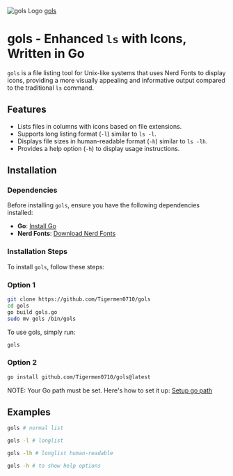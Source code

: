 ![gols Logo](https://github.com/Tigermen0710/gols/assets/139358448/0fb308e6-df80-4cb5-840b-1221ff0b4478)
[gols](gols.png)

# gols - Enhanced `ls` with Icons, Written in Go

`gols` is a file listing tool for Unix-like systems that uses Nerd Fonts 
to display icons, providing a more visually appealing and informative output 
compared to the traditional `ls` command.

## Features

- Lists files in columns with icons based on file extensions.
- Supports long listing format (`-l`) similar to `ls -l`.
- Displays file sizes in human-readable format (`-h`) similar to `ls -lh`.
- Provides a help option (`-h`) to display usage instructions.


## Installation

### Dependencies

Before installing `gols`, ensure you have the following dependencies installed:

- **Go**: [Install Go](https://go.dev/doc/install)
- **Nerd Fonts**: [Download Nerd Fonts](https://www.nerdfonts.com/font-downloads)

### Installation Steps

To install `gols`, follow these steps:

### Option 1
```bash
git clone https://github.com/Tigermen0710/gols
cd gols
go build gols.go
sudo mv gols /bin/gols
```
To use gols, simply run:
```bash
gols
```
### Option 2
```bash
go install github.com/Tigermen0710/gols@latest
```
NOTE: Your Go path must be set. Here's how to set it up: [Setup go path](https://go.dev/wiki/SettingGOPATH)

## Examples

```bash 
gols # normal list
```
```bash 
gols -l # longlist 
```
```bash 
gols -lh # longlist human-readable
```
```bash
gols -h # to show help options
```
